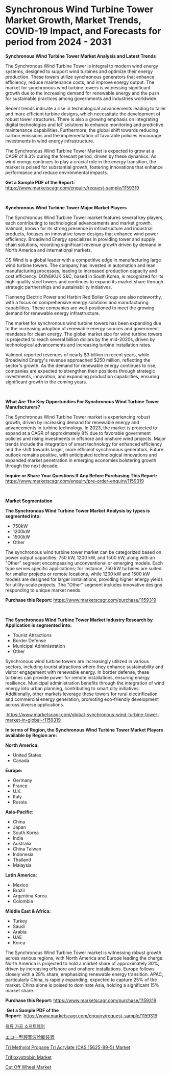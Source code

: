 <p><h1>Synchronous Wind Turbine Tower Market Growth, Market Trends, COVID-19 Impact, and Forecasts for period from 2024 - 2031</h1></p><p><strong>Synchronous Wind Turbine Tower Market Analysis and Latest Trends</strong></p>
<p><p>The Synchronous Wind Turbine Tower is integral to modern wind energy systems, designed to support wind turbines and optimize their energy production. These towers utilize synchronous generators that enhance efficiency, reduce maintenance costs, and improve energy output. The market for synchronous wind turbine towers is witnessing significant growth due to the increasing demand for renewable energy and the push for sustainable practices among governments and industries worldwide.</p><p>Recent trends indicate a rise in technological advancements leading to taller and more efficient turbine designs, which necessitate the development of robust tower structures. There is also a growing emphasis on integrating digital technologies and IoT solutions to enhance monitoring and predictive maintenance capabilities. Furthermore, the global shift towards reducing carbon emissions and the implementation of favorable policies encourage investments in wind energy infrastructure.</p><p>The Synchronous Wind Turbine Tower Market is expected to grow at a CAGR of 8.3% during the forecast period, driven by these dynamics. As wind energy continues to play a crucial role in the energy transition, the market is poised for substantial growth, fostering innovations that enhance performance and reduce environmental impacts.</p></p>
<p><strong>Get a Sample PDF of the Report:&nbsp;</strong> <a href="https://www.marketscagr.com/enquiry/request-sample/1159319">https://www.marketscagr.com/enquiry/request-sample/1159319</a></p>
<p>&nbsp;</p>
<p><strong>Synchronous Wind Turbine Tower Major Market Players</strong></p>
<p><p>The Synchronous Wind Turbine Tower market features several key players, each contributing to technological advancements and market growth. Valmont, known for its strong presence in infrastructure and industrial products, focuses on innovative tower designs that enhance wind power efficiency. Broadwind Energy specializes in providing tower and supply chain solutions, recording significant revenue growth driven by demand in North America and international markets.</p><p>CS Wind is a global leader with a competitive edge in manufacturing large wind turbine towers. The company has invested in automation and lean manufacturing processes, leading to increased production capacity and cost efficiency. DONGKUK S&C, based in South Korea, is recognized for its high-quality steel towers and continues to expand its market share through strategic partnerships and sustainability initiatives.</p><p>Tianneng Electric Power and Harbin Red Boiler Group are also noteworthy, with a focus on comprehensive energy solutions and manufacturing capabilities. These companies are well-positioned to meet the growing demand for renewable energy infrastructure.</p><p>The market for synchronous wind turbine towers has been expanding due to the increasing adoption of renewable energy sources and government mandates for clean energy. The global market size for wind turbine towers is projected to reach several billion dollars by the mid-2020s, driven by technological advancements and increasing turbine installation rates.</p><p>Valmont reported revenues of nearly $3 billion in recent years, while Broadwind Energy's revenue approached $250 million, reflecting the sector's growth. As the demand for renewable energy continues to rise, companies are expected to strengthen their positions through strategic investments, innovation, and expanding production capabilities, ensuring significant growth in the coming years.</p></p>
<p>&nbsp;</p>
<p><strong>What Are The Key Opportunities For Synchronous Wind Turbine Tower Manufacturers?</strong></p>
<p><p>The Synchronous Wind Turbine Tower market is experiencing robust growth, driven by increasing demand for renewable energy and advancements in turbine technology. In 2023, the market is projected to expand at a CAGR of approximately 8% due to favorable government policies and rising investments in offshore and onshore wind projects. Major trends include the integration of smart technology for enhanced efficiency and the shift towards larger, more efficient synchronous generators. Future outlook remains positive, with anticipated technological innovations and expanded market penetration in emerging economies bolstering growth through the next decade.</p></p>
<p><strong>Inquire or Share Your Questions If Any Before Purchasing This Report:</strong> <a href="https://www.marketscagr.com/enquiry/pre-order-enquiry/1159319">https://www.marketscagr.com/enquiry/pre-order-enquiry/1159319</a></p>
<p>&nbsp;</p>
<p><strong>Market Segmentation</strong></p>
<p><strong>The Synchronous Wind Turbine Tower Market Analysis by types is segmented into:</strong></p>
<p><ul><li>750kW</li><li>1200kW</li><li>1500kW</li><li>Other</li></ul></p>
<p><p>The synchronous wind turbine tower market can be categorized based on power output capacities: 750 kW, 1200 kW, and 1500 kW, along with an "Other" segment encompassing unconventional or emerging models. Each type serves specific applications; for instance, 750 kW turbines are suited for smaller projects or remote locations, while 1200 kW and 1500 kW models are designed for larger installations, providing higher energy yields for utility-scale projects. The "Other" segment includes innovative designs responding to unique market needs.</p></p>
<p><strong>Purchase this Report:&nbsp;</strong><a href="https://www.marketscagr.com/purchase/1159319">https://www.marketscagr.com/purchase/1159319</a></p>
<p>&nbsp;</p>
<p><strong>The Synchronous Wind Turbine Tower Market Industry Research by Application is segmented into:</strong></p>
<p><ul><li>Tourist Attractions</li><li>Border Defense</li><li>Municipal Administration</li><li>Other</li></ul></p>
<p><p>Synchronous wind turbine towers are increasingly utilized in various sectors, including tourist attractions where they enhance sustainability and visitor engagement with renewable energy. In border defense, these turbines can provide power for remote installations, ensuring energy resilience. Municipal administration benefits through the integration of wind energy into urban planning, contributing to smart city initiatives. Additionally, other markets leverage these towers for rural electrification and commercial energy generation, promoting eco-friendly development across diverse applications.</p></p>
<p><a href="https://www.marketscagr.com/global-synchronous-wind-turbine-tower-market-in-global-r1159319">&nbsp;https://www.marketscagr.com/global-synchronous-wind-turbine-tower-market-in-global-r1159319</a></p>
<p><strong>In terms of Region, the Synchronous Wind Turbine Tower Market Players available by Region are:</strong></p>
<p>
    <p> <strong> North America: </strong>
        <ul>
            <li>United States</li>
            <li>Canada</li>
        </ul>
        </p> 
    <p> <strong> Europe: </strong>
        <ul>
            <li>Germany</li>
            <li>France</li>
            <li>U.K.</li>
            <li>Italy</li>
            <li>Russia</li>
        </ul>
        </p> 
    <p> <strong> Asia-Pacific: </strong>
        <ul>
            <li>China</li>
            <li>Japan</li>
            <li>South Korea</li>
            <li>India</li>
            <li>Australia</li>
            <li>China Taiwan</li>
            <li>Indonesia</li>
            <li>Thailand</li>
            <li>Malaysia</li>
        </ul>
        </p> 
    <p> <strong> Latin America: </strong>
        <ul>
            <li>Mexico</li>
            <li>Brazil</li>
            <li>Argentina Korea</li>
            <li>Colombia</li>
        </ul>
        </p> 
    <p> <strong> Middle East & Africa: </strong>
        <ul>
            <li>Turkey</li>
            <li>Saudi</li>
            <li>Arabia</li>
            <li>UAE</li>
            <li>Korea</li>
        </ul>
    </p>
    </p>
<p><p>The Synchronous Wind Turbine Tower market is witnessing robust growth across various regions, with North America and Europe leading the charge. North America is projected to hold a market share of approximately 30%, driven by increasing offshore and onshore installations. Europe follows closely with a 28% share, emphasizing renewable energy transition. APAC, particularly China, is rapidly expanding, expected to capture 25% of the market. China alone is poised to dominate Asia, holding a significant 15% market share.</p></p>
<p><strong>Purchase this Report: </strong><a href="https://www.marketscagr.com/purchase/1159319">https://www.marketscagr.com/purchase/1159319</a></p>
<p>&nbsp;<strong>Get a Sample PDF of the Report:&nbsp;&nbsp;</strong><a href="https://www.marketscagr.com/enquiry/request-sample/1159319">https://www.marketscagr.com/enquiry/request-sample/1159319</a></p>
<p><strong></strong></p>
<p><p><a href="https://medium.com/@lawrencemendoza2023/meat-processing-software-market-%EC%9D%98-%EA%B8%80%EB%A1%9C%EB%B2%8C-%EC%8B%9C%EC%9E%A5-%EA%B0%9C%EC%9A%94%EB%8A%94-%EC%A0%84-%EC%84%B8%EA%B3%84-%EB%B0%8F-%EC%A3%BC%EC%9A%94-%EC%8B%9C%EC%9E%A5%EC%9D%98-%EC%82%B0%EC%97%85%EC%97%90-%EC%98%81%ED%96%A5%EC%9D%84-%EB%AF%B8%EC%B9%98%EB%8A%94-%EC%A3%BC%EC%9A%94-%ED%8A%B8%EB%A0%8C%EB%93%9C%EC%97%90-%EB%8C%80%ED%95%9C-%EB%8F%85%ED%8A%B9%ED%95%9C-%EA%B4%80%EC%A0%90%EC%9D%84-%EC%A0%9C%EA%B3%B5%ED%95%A9%EB%8B%88%EB%8B%A4-a6883b7dab0b">육류 가공 소프트웨어</a></p><p><a href="https://medium.com/@royprice674/echo-type-diagnostic-ultrasound-devices-market-%E3%81%AF-%E3%82%B3%E3%82%B9%E3%83%88%E7%AE%A1%E7%90%86%E3%81%A8%E5%8A%B9%E7%8E%87%E5%90%91%E4%B8%8A%E3%82%92%E5%84%AA%E5%85%88%E3%81%97%E3%81%BE%E3%81%99-%E3%81%95%E3%82%89%E3%81%AB-%E5%A0%B1%E5%91%8A%E6%9B%B8%E3%81%AF%E5%B8%82%E5%A0%B4%E3%81%AE%E9%9C%80%E8%A6%81%E9%9D%A2%E3%81%A8%E4%BE%9B%E7%B5%A6%E9%9D%A2%E3%81%AE%E4%B8%A1%E6%96%B9%E3%82%92%E3%82%AB%E3%83%90%E3%83%BC%E3%81%97%E3%81%A6%E3%81%84%E3%81%BE%E3%81%99-1cee2b9787d8">エコー型超音波診断装置</a></p><p><a href="https://github.com/tamvrosiya/Market-Research-Report-List-6/blob/main/tri-methylol-propane-tri-acrylate-cas-15625-89-5-market.md">Tri Methylol Propane Tri Acrylate (CAS 15625-89-5) Market</a></p><p><a href="https://www.linkedin.com/pulse/what-emerging-market-trends-trifloxystrobin-detailed-overview-v8kef?trackingId=yLHFaecXRNOpAu%2BHY34ewA%3D%3D">Trifloxystrobin Market</a></p><p><a href="https://issuu.com/reportprime-2/docs/cut-off-wheel-market-size-2030.pptx_bfd5484827d66a">Cut Off Wheel Market</a></p></p>